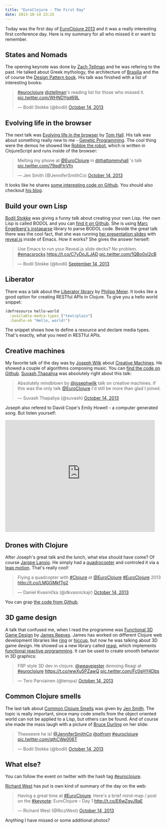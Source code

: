 ```yaml
---
title: "EuroClojure - The First Day"
date: 2013-10-14 23:25
---
```


Today was the first day of [EuroClojure 2013](http://euroclojure.com/2013/programme/) and it was a really interesting first conference day. Here is my summary for all who missed it or want to remember.

## States and Nomads
The opening keynote was done by [Zach Tellman](https://twitter.com/ztellman) and he was refering to the past. He talked about Greek mythology, the architecture of [Brasília](https://en.wikipedia.org/wiki/Bras%C3%ADlia) and the of course the [Design Pattern book](http://www.amazon.com/Design-Patterns-Elements-Object-Oriented-ebook/dp/B000SEIBB8/). His talk was finished with a list of interesting books:

<blockquote class="twitter-tweet"><p><a href="https://twitter.com/search?q=%23euroclojure&amp;src=hash">#euroclojure</a> <a href="https://twitter.com/ztellman">@ztellman</a>&#39;s reading list for those who missed it. <a href="http://t.co/WHNDYgd69L">pic.twitter.com/WHNDYgd69L</a></p>&mdash; Bodil Stokke (@bodil) <a href="https://twitter.com/bodil/statuses/389655080041213953">October 14, 2013</a></blockquote>

## Evolving life in the browser
The next talk was [Evolving life in the browser](http://euroclojure.com/2013/programme/#Evolving_Life_In_The_Browser) by [Tom Hall](https://twitter.com/thattommyhall). His talk was about something really new to me - [Genetic Programming](https://en.wikipedia.org/wiki/Genetic_programming). The cool thing were the demos he showed like [Robbie the robot](http://robbie.thattommyhall.com/robbie/evolve), which is written in ClojureScript and runs inside of the browser:

<blockquote class="twitter-tweet"><p>Melting my phone at <a href="https://twitter.com/EuroClojure">@EuroClojure</a> in <a href="https://twitter.com/thattommyhall">@thattommyhall</a> &#39;s talk <a href="http://t.co/79qdFtrVfn">pic.twitter.com/79qdFtrVfn</a></p>&mdash; Jen Smith (@JenniferSmithCo) <a href="https://twitter.com/JenniferSmithCo/statuses/389663661138382848">October 14, 2013</a></blockquote>

It looks like he shares [some interesting code on Github](https://github.com/thattommyhall). You should also checkout [his blog](http://www.thattommyhall.com).

## Build your own Lisp
[Bodil Stokke](https://twitter.com/bodil) was giving a funny talk about creating your own Lisp. Her own Lisp is called BODOL and you can [find it on Github](https://github.com/bodil/BODOL). She is using [Marc Engelberg's instaparse](https://github.com/Engelberg/instaparse) library to parse BODOL code. Beside the great talk there was the cool fact, that she was running [her presentation slides](https://github.com/bodil/building-lisp) with [reveal.js](https://github.com/hakimel/reveal.js) inside of Emacs. How it works? She gives the answer herself:

<blockquote class="twitter-tweet"><p>Use Emacs to run your Reveal.js slide decks? No problem. <a href="https://twitter.com/search?q=%23emacsrocks&amp;src=hash">#emacsrocks</a> <a href="https://t.co/C7yDoJLJAD">https://t.co/C7yDoJLJAD</a> <a href="http://t.co/1QBo0xI2cB">pic.twitter.com/1QBo0xI2cB</a></p>&mdash; Bodil Stokke (@bodil) <a href="https://twitter.com/bodil/statuses/378940392747450369">September 14, 2013</a></blockquote>

## Liberator
There was a talk about the [Liberator library](http://clojure-liberator.github.io/liberator/) by [Philipp Meier](https://twitter.com/ordnungswprog). It looks like a good option for creating RESTful APIs in Clojure. To give you a hello world snippet:

```clojure
(defresource hello-world
  :available-media-types ["text/plain"]
  :handle-ok "Hello, world!")
```

The snippet shows how to define a resource and declare media types. That's exactly, what you need in RESTful APIs.

## Creative machines
My favorite talk of the day was by [Joseph Wilk](https://twitter.com/josephwilk) about [Creative Machines](http://euroclojure.com/2013/programme/#Creative_Machines). He showed a couple of algorithms composing music. You can [find the code on Github](https://github.com/josephwilk/musical-creativity). [Suvash Thapaliya](https://twitter.com/suvash) was absolutely right about this talk:

<blockquote class="twitter-tweet"><p>Absolutely mindblown by <a href="https://twitter.com/josephwilk">@josephwilk</a> talk on creative machines. If this was the only talk <a href="https://twitter.com/EuroClojure">@EuroClojure</a> I&#39;d still be more than glad I joined.</p>&mdash; Suvash Thapaliya (@suvash) <a href="https://twitter.com/suvash/statuses/389717455238868992">October 14, 2013</a></blockquote>

Joseph also refered to David Cope's Emily Howell - a computer generated song. But listen yourself:

<iframe width="480" height="360" src="https://www.youtube-nocookie.com/embed/QEjdiE0AoCU?rel=0" frameborder="0" allowfullscreen></iframe>

## Drones with Clojure
After Joseph's great talk and the lunch, what else should have come? Of course [Jarppe Lansio](https://twitter.com/jarppe). He simply had a [quadrocopter](https://en.wikipedia.org/wiki/Quadrocopter) and controled it via a [leap motion](https://www.leapmotion.com/product). That's really cool!

<blockquote class="twitter-tweet"><p>Flying a quadcopter with <a href="https://twitter.com/search?q=%23Clojure&amp;src=hash">#Clojure</a> at <a href="https://twitter.com/EuroClojure">@EuroClojure</a> <a href="https://twitter.com/search?q=%23EuroClojure&amp;src=hash">#EuroClojure</a> 2013 <a href="http://t.co/LMGGMkfTg2">http://t.co/LMGGMkfTg2</a></p>&mdash; Daniel Kvasnička (@dkvasnickajr) <a href="https://twitter.com/dkvasnickajr/statuses/389876212207984641">October 14, 2013</a></blockquote>

You can grap [the code from Github](https://github.com/jarppe/sormilla).

## 3D game design
A talk that confused me, when I read the programme was [Functional 3D Game Design](http://euroclojure.com/2013/programme/#Functional_3D_Game_Design) by [James Reeves](https://twitter.com/weavejester). James has worked on different Clojure web development libraries like [ring](https://github.com/ring-clojure/ring) or [hiccup](https://github.com/weavejester/hiccup), but now he was talking about 3D game design. He showed us a new library called [reagi](https://github.com/weavejester/reagi), which implements [functional reactive programming](https://en.wikipedia.org/wiki/Functional_reactive_programming). It can be used to create smooth behavior in 3D graphics:

<blockquote class="twitter-tweet"><p>FRP style 3D dev in clojure. <a href="https://twitter.com/weavejester">@weavejester</a> demoing Reagi at <a href="https://twitter.com/search?q=%23euroclojure&amp;src=hash">#euroclojure</a> <a href="https://t.co/wwXu5PZawQ">https://t.co/wwXu5PZawQ</a> <a href="http://t.co/Fc0sHY4Dbs">pic.twitter.com/Fc0sHY4Dbs</a></p>&mdash; Tero Parviainen (@teropa) <a href="https://twitter.com/teropa/statuses/389758877786324994">October 14, 2013</a></blockquote>

## Common Clojure smells
The last talk about [Common Clojure Smells](http://euroclojure.com/2013/programme/#Common_Clojure_smells) was given by [Jen Smith](https://twitter.com/jennifersmithco). The topic is really important, since many code smells from the object oriented world can not be applied to a Lisp, but others can be found. And of course she made the mass laugh with a picture of [Bruce Durling](https://twitter.com/otfrom) on her slide:

<blockquote class="twitter-tweet"><p>Theeeeere he is! <a href="https://twitter.com/JenniferSmithCo">@JenniferSmithCo</a> <a href="https://twitter.com/otfrom">@otfrom</a> <a href="https://twitter.com/search?q=%23euroclojure&amp;src=hash">#euroclojure</a> <a href="http://t.co/qthCWe006T">pic.twitter.com/qthCWe006T</a></p>&mdash; Bodil Stokke (@bodil) <a href="https://twitter.com/bodil/statuses/389774013914181633">October 14, 2013</a></blockquote>

## What else?
You can follow the event on twitter with the hash tag [#euroclojure](https://twitter.com/search?q=%23euroclojure).

[Richard West](https://twitter.com/RiczWest) has put is own kind of summary of the day on the web:

<blockquote class="twitter-tweet"><p>Having a great time at <a href="https://twitter.com/search?q=%23EuroClojure&amp;src=hash">#EuroClojure</a>. Here&#39;s a brief mind-map / post on the <a href="https://twitter.com/search?q=%23keynote&amp;src=hash">#keynote</a>: EuroClojure – Day 1 <a href="http://t.co/E6wZgyJ9aE">http://t.co/E6wZgyJ9aE</a></p>&mdash; Richard West (@RiczWest) <a href="https://twitter.com/RiczWest/statuses/389679871485833217">October 14, 2013</a></blockquote>

Anything I have missed or some additional photos?
